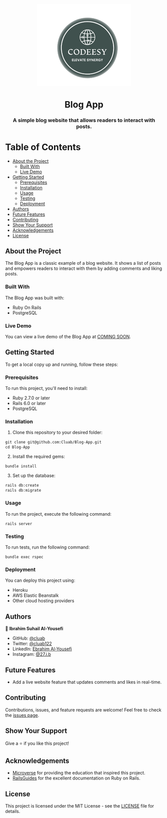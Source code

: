 <div align="center">
  <img src="logo.png" alt="logo" width="300"  height="auto" />
  <br/>

  <h1>Blog App</h1>
  <h3>A simple blog website that allows readers to interact with posts.</h3>
</div>

# Table of Contents

- [About the Project](#about-the-project)
  - [Built With](#built-with)
  - [Live Demo](#live-demo)
- [Getting Started](#getting-started)
  - [Prerequisites](#prerequisites)
  - [Installation](#installation)
  - [Usage](#usage)
  - [Testing](#testing)
  - [Deployment](#deployment)
- [Authors](#authors)
- [Future Features](#future-features)
- [Contributing](#contributing)
- [Show Your Support](#show-your-support)
- [Acknowledgements](#acknowledgements)
- [License](#license)

## About the Project

The Blog App is a classic example of a blog website. It shows a list of posts and empowers readers to interact with them by adding comments and liking posts.

### Built With

The Blog App was built with:

- Ruby On Rails
- PostgreSQL

### Live Demo

You can view a live demo of the Blog App at [COMING SOON](https://yourdeployedapplicationlink.com).

## Getting Started

To get a local copy up and running, follow these steps:

### Prerequisites

To run this project, you'll need to install:

- Ruby 2.7.0 or later
- Rails 6.0 or later
- PostgreSQL

### Installation

1. Clone this repository to your desired folder:
```
git clone git@github.com:Cluab/Blog-App.git
cd Blog-App
```
2. Install the required gems:
```
bundle install
```
3. Set up the database:
```
rails db:create
rails db:migrate
```

### Usage

To run the project, execute the following command:

```
rails server
```

### Testing

To run tests, run the following command:

```
bundle exec rspec
```

### Deployment

You can deploy this project using:

- Heroku
- AWS Elastic Beanstalk
- Other cloud hosting providers

## Authors

👤 **Ibrahim Suhail Al-Yousefi**

- GitHub: [@cluab](https://github.com/Cluab)
- Twitter: [@cluab122](https://twitter.com/cluab122)
- LinkedIn: [Ebrahim Al-Yousefi](https://www.linkedin.com/in/ebrahim-alyousefi/)
- Instagram: [@27.i.b](https://www.instagram.com/27.i.b/)

## Future Features

- Add a live website feature that updates comments and likes in real-time.

## Contributing

Contributions, issues, and feature requests are welcome! Feel free to check the [issues page](../../issues/).

## Show Your Support

Give a ⭐️ if you like this project!

## Acknowledgements

- [Microverse](https://www.microverse.org/) for providing the education that inspired this project.
- [RailsGuides](https://guides.rubyonrails.org/) for the excellent documentation on Ruby on Rails.

## License

This project is licensed under the MIT License - see the [LICENSE](LICENSE) file for details.
